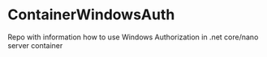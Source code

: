 # ContainerWindowsAuth
Repo with information how to use Windows Authorization in .net core/nano server container
